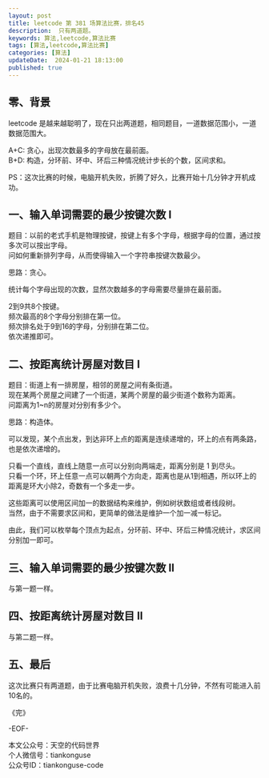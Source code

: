 ```yaml
---
layout: post  
title: leetcode 第 381 场算法比赛，排名45  
description:  只有两道题。  
keywords: 算法,leetcode,算法比赛  
tags: [算法,leetcode,算法比赛]  
categories: [算法]  
updateDate:  2024-01-21 18:13:00  
published: true  
---
```



## 零、背景  

leetcode 是越来越聪明了，现在只出两道题，相同题目，一道数据范围小，一道数据范围大。  


A+C: 贪心，出现次数最多的字母放在最前面。  
B+D: 构造，分环前、环中、环后三种情况统计步长的个数，区间求和。  


PS：这次比赛的时候，电脑开机失败，折腾了好久，比赛开始十几分钟才开机成功。  


## 一、输入单词需要的最少按键次数 I  


题目：以前的老式手机是物理按键，按键上有多个字母，根据字母的位置，通过按多次可以按出字母。  
问如何重新排列字母，从而使得输入一个字符串按键次数最少。  


思路：贪心。  


统计每个字母出现的次数，显然次数越多的字母需要尽量排在最前面。  


2到9共8个按键。  
频次最高的8个字母分别排在第一位。  
频次排名处于9到16的字母，分别排在第二位。  
依次递推即可。 



## 二、按距离统计房屋对数目 I  


题目：街道上有一排房屋，相邻的房屋之间有条街道。  
现在某两个房屋之间建了一个街道，某两个房屋的最少街道个数称为距离。  
问距离为1~n的房屋对分别有多少个。  


思路：构造体。  


可以发现，某个点出发，到达非环上点的距离是连续递增的，环上的点有两条路，也是依次递增的。  


只看一个直线，直线上随意一点可以分别向两端走，距离分别是 1 到尽头。  
只看一个环，环上任意一点可以朝两个方向走，距离也是从1到相遇，所以环上的距离是环大小除2，奇数有一个多走一步。  


这些距离可以使用区间加一的数据结构来维护，例如树状数组或者线段树。  
当然，由于不需要求区间和，更简单的做法是维护一个加一减一标记。  


由此，我们可以枚举每个顶点为起点，分环前、环中、环后三种情况统计，求区间分别加一即可。  


## 三、输入单词需要的最少按键次数 II  


与第一题一样。  


## 四、按距离统计房屋对数目 II  

与第二题一样。  


## 五、最后  


这次比赛只有两道题，由于比赛电脑开机失败，浪费十几分钟，不然有可能进入前10名的。  



《完》  


-EOF-  



本文公众号：天空的代码世界  
个人微信号：tiankonguse  
公众号ID：tiankonguse-code  
  

